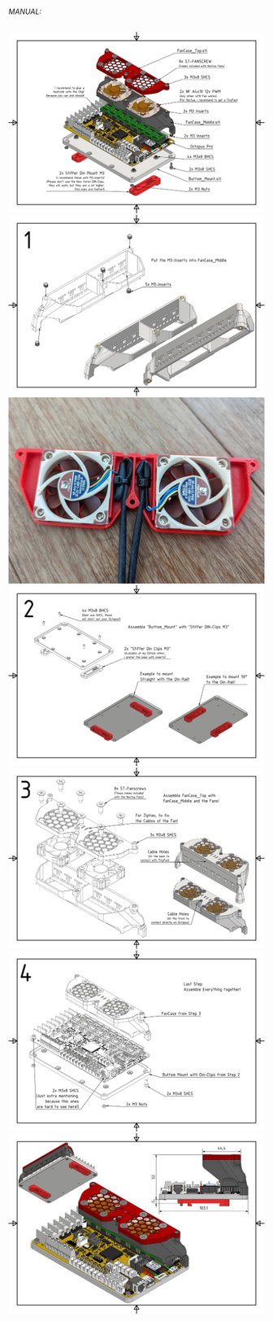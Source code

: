 ###### MANUAL:

![](./1.jpg)<br>
![](./2.jpg)<br>
![](./Wires.jpg)<br>
![](./3.jpg)<br>
![](./4.jpg)<br>
![](./5.jpg)<br>
![](./6.jpg)<br>

#

